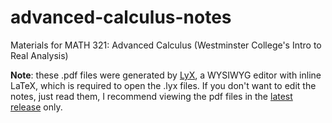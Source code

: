 # advanced-calculus-notes
 Materials for MATH 321: Advanced Calculus (Westminster College's Intro to Real Analysis)

**Note**: these .pdf files were generated by [LyX](https://lyx.org), a WYSIWYG editor with inline LaTeX, which is required to open the .lyx files. If you don't want to edit the notes, just read them, I recommend viewing the pdf files in the [latest release](https://github.com/kaince/advanced-calculus-notes/releases/) only.

